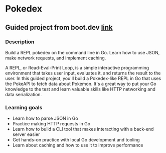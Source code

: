 # Pokedex

## Guided project from boot.dev [link](https://www.boot.dev/courses/build-pokedex-cli)

### Description

Build a REPL pokedex on the command line in Go. Learn how to use JSON, make network requests, and implement caching.

A REPL, or Read-Eval-Print Loop, is a simple interactive programming environment that takes user input, evaluates it, and returns the result to the user. In this guided project, you'll build a Pokedex-like REPL in Go that uses the PokeAPI to fetch data about Pokemon. It's a great way to put your Go knowledge to the test and learn valuable skills like HTTP networking and data serialization.

### Learning goals

* Learn how to parse JSON in Go
* Practice making HTTP requests in Go
* Learn how to build a CLI tool that makes interacting with a back-end server easier
* Get hands-on practice with local Go development and tooling
* Learn about caching and how to use it to improve performance

